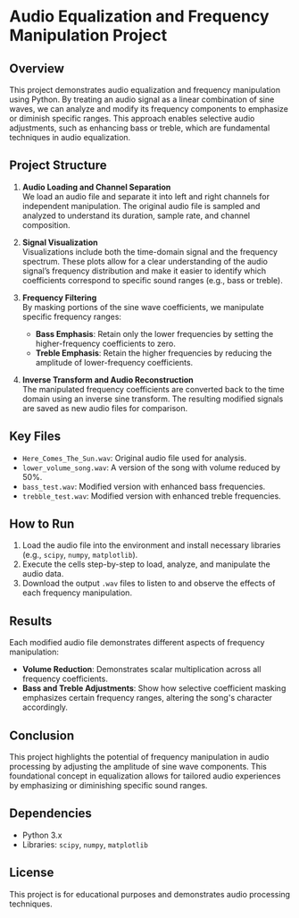# Audio Equalization and Frequency Manipulation Project

## Overview
This project demonstrates audio equalization and frequency manipulation using Python. By treating an audio signal as a linear combination of sine waves, we can analyze and modify its frequency components to emphasize or diminish specific ranges. This approach enables selective audio adjustments, such as enhancing bass or treble, which are fundamental techniques in audio equalization.

## Project Structure
1. **Audio Loading and Channel Separation**  
   We load an audio file and separate it into left and right channels for independent manipulation. The original audio file is sampled and analyzed to understand its duration, sample rate, and channel composition.

2. **Signal Visualization**  
   Visualizations include both the time-domain signal and the frequency spectrum. These plots allow for a clear understanding of the audio signal’s frequency distribution and make it easier to identify which coefficients correspond to specific sound ranges (e.g., bass or treble).

3. **Frequency Filtering**  
   By masking portions of the sine wave coefficients, we manipulate specific frequency ranges:
   - **Bass Emphasis**: Retain only the lower frequencies by setting the higher-frequency coefficients to zero.
   - **Treble Emphasis**: Retain the higher frequencies by reducing the amplitude of lower-frequency coefficients.

4. **Inverse Transform and Audio Reconstruction**  
   The manipulated frequency coefficients are converted back to the time domain using an inverse sine transform. The resulting modified signals are saved as new audio files for comparison.

## Key Files
- `Here_Comes_The_Sun.wav`: Original audio file used for analysis.
- `lower_volume_song.wav`: A version of the song with volume reduced by 50%.
- `bass_test.wav`: Modified version with enhanced bass frequencies.
- `trebble_test.wav`: Modified version with enhanced treble frequencies.

## How to Run
1. Load the audio file into the environment and install necessary libraries (e.g., `scipy`, `numpy`, `matplotlib`).
2. Execute the cells step-by-step to load, analyze, and manipulate the audio data.
3. Download the output `.wav` files to listen to and observe the effects of each frequency manipulation.

## Results
Each modified audio file demonstrates different aspects of frequency manipulation:
- **Volume Reduction**: Demonstrates scalar multiplication across all frequency coefficients.
- **Bass and Treble Adjustments**: Show how selective coefficient masking emphasizes certain frequency ranges, altering the song's character accordingly.

## Conclusion
This project highlights the potential of frequency manipulation in audio processing by adjusting the amplitude of sine wave components. This foundational concept in equalization allows for tailored audio experiences by emphasizing or diminishing specific sound ranges.

## Dependencies
- Python 3.x
- Libraries: `scipy`, `numpy`, `matplotlib`

## License
This project is for educational purposes and demonstrates audio processing techniques.

